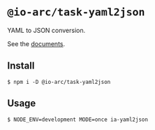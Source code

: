 # `@io-arc/task-yaml2json`

YAML to JSON conversion.

See the [documents](https://io-arc.tech/plugins/tasks/yaml2json.html).

## Install

```shell
$ npm i -D @io-arc/task-yaml2json
```

## Usage

```
$ NODE_ENV=development MODE=once ia-yaml2json
```
